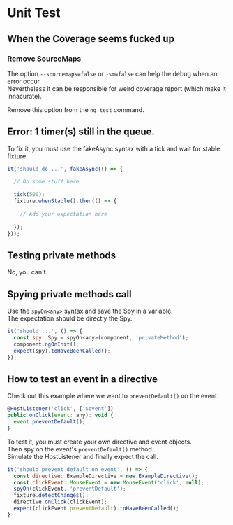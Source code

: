 # Unit Test

## When the Coverage seems fucked up

### Remove SourceMaps

The option `--sourcemaps=false` or `-sm=false` can help the debug when an error occur.  
Nevertheless it can be responsible for weird coverage report (which make it innacurate).

Remove this option from the `ng test` command.

## Error: 1 timer(s) still in the queue.

To fix it, you must use the fakeAsync syntax with a tick and wait for stable fixture.

```javascript
it('should do ...', fakeAsync(() => {

  // Do some stuff here
    
  tick(500);
  fixture.whenStable().then(() => {
  
    // Add your expectation here
      
  });
}));
```

## Testing private methods

No, you can't.

## Spying private methods call

Use the `spyOn<any>` syntax and save the Spy in a variable.  
The expectation should be directly the Spy.

```javascript
it('should ...', () => {
  const spy: Spy = spyOn<any>(component, 'privateMethod');
  component.ngOnInit();
  expect(spy).toHaveBeenCalled();
});
```

## How to test an event in a directive

Check out this example where we want to `preventDefault()` on the event.

```javascript
@HostListener('click', ['$event'])
public onClick(event: any): void {
  event.preventDefault();
}
```

To test it, you must create your own directive and event objects.  
Then spy on the event's `preventDefault()` method.  
Simulate the HostListener and finally expect the call.

```javascript
it('should prevent default on event', () => {
  const directive: ExampleDirective = new ExampleDirective();
  const clickEvent: MouseEvent = new MouseEvent('click', null);
  spyOn(clickEvent, 'preventDefault');
  fixture.detectChanges();
  directive.onClick(clickEvent);
  expect(clickEvent.preventDefault).toHaveBeenCalled();
}
```
